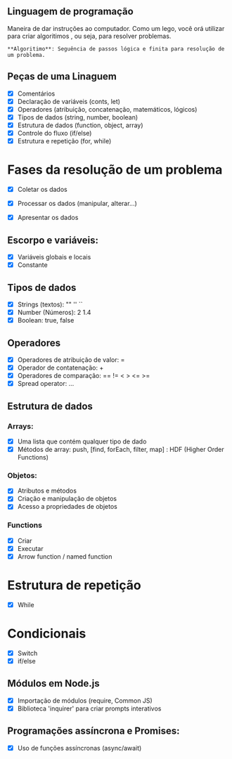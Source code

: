 ## Linguagem de programação

Maneira de dar instruções ao computador.
Como um lego, você orá utilizar para criar algoritimos , ou seja, para resolver problemas.

    **Algoritimo**: Seguência de passos lógica e finita para resolução de um problema.

## Peças de uma Linaguem

- [x] Comentários
- [x] Declaração de variáveis (conts, let)
- [x] Operadores (atribuição, concatenação, matemáticos, lógicos)
- [x] Típos de dados (string, number, boolean)
- [x] Estrutura de dados (function, object, array)
- [x] Controle do fluxo (if/else)
- [x] Estrutura e repetição (for, while)

# Fases da resolução de um problema 

- [x] Coletar os dados
- [x] Processar os dados (manipular, alterar...)
- [x] Apresentar os dados


## Escorpo e variáveis:

- [x] Variáveis globais e locais
- [x] Constante

## Tipos de dados

- [x] Strings (textos): "" '' ``
- [x] Number (Números): 2 1.4
- [x] Boolean: true, false

## Operadores

- [x] Operadores de atribuição de valor: =
- [x] Operador de contatenação: +
- [x] Operadores de comparação: == != <  > <= >= 
- [x] Spread operator: ...

## Estrutura de dados

### Arrays:

- [x] Uma lista que contém qualquer tipo de dado
- [x] Métodos de array: push, [find, forEach, filter, map] : HDF (Higher Order Functions)

### Objetos:

- [x] Atributos e métodos
- [x] Criação e manipulação de objetos
- [x] Acesso a propriedades de objetos

### Functions

- [x] Criar 
- [x] Executar
- [x] Arrow function / named function

# Estrutura de repetição

- [x] While

# Condicionais 

- [x] Switch
- [x] if/else

## Módulos em Node.js

- [x] Importação de módulos (require,  Common JS)
- [x] Biblioteca 'inquirer' para criar prompts interativos

## Programações assíncrona e Promises:

- [x] Uso de funções assíncronas (async/await)

